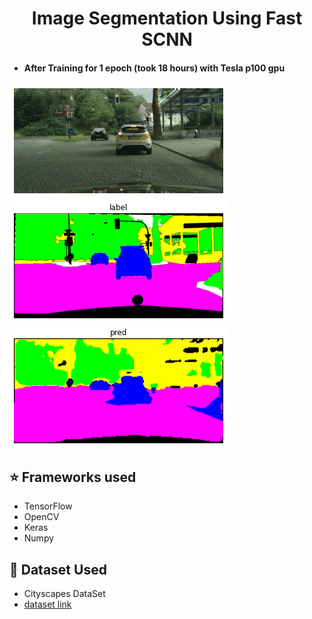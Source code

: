 <h1 align="center">Image Segmentation Using Fast SCNN</h1>

- <h4> After Training for 1 epoch (took 18 hours) with Tesla p100 gpu </h4>

![](https://github.com/Akhil-Tony/Image_Segmentation-Fast_SCNN-Research-Paper-Custom-Build/blob/master/image1.png) 
![](https://github.com/Akhil-Tony/Image_Segmentation-Fast_SCNN-Research-Paper-Custom-Build/blob/master/label1.png) 
![](https://github.com/Akhil-Tony/Image_Segmentation-Fast_SCNN-Research-Paper-Custom-Build/blob/master/pred1.png)

## :star: Frameworks used
- TensorFlow
- OpenCV
- Keras
- Numpy

## :file_folder: Dataset Used
- Cityscapes DataSet
- <a href src="https://www.cityscapes-dataset.com/" >dataset link </a> 
